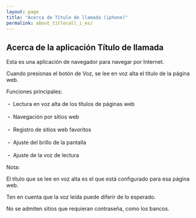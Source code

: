```yaml
---
layout: page
title: "Acerca de Título de llamada (iphone)"
permalink: about_titlecall_i_es/
---
```



## Acerca de la aplicación Título de llamada 

Esta es una aplicación de navegador para navegar por Internet.

Cuando presionas el botón de Voz, se lee en voz alta el título de la página web.

Funciones principales:

・ Lectura en voz alta de los títulos de páginas web 

・ Navegación por sitios web  

・ Registro de sitios web favoritos  

・ Ajuste del brillo de la pantalla  

・ Ajuste de la voz de lectura  

Nota:

El título que se lee en voz alta es el que está configurado para esa página web.

Ten en cuenta que la voz leída puede diferir de lo esperado.

No se admiten sitios que requieran contraseña, como los bancos.
